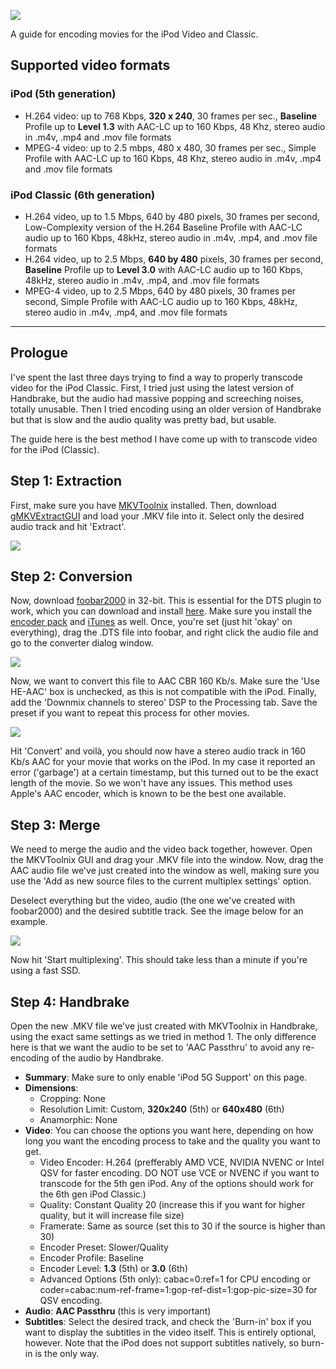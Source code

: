 ![](https://github.com/adriaanjelle/ipod-video-guide/blob/main/ipod-video-guide.jpg)

A guide for encoding movies for the iPod Video and Classic.

## Supported video formats
### iPod (5th generation)
- H.264 video: up to 768 Kbps, **320 x 240**, 30 frames per sec., **Baseline** Profile up to **Level 1.3** with AAC-LC up to 160 Kbps, 48 Khz, stereo audio in .m4v, .mp4 and .mov file formats
- MPEG-4 video: up to 2.5 mbps, 480 x 480, 30 frames per sec., Simple Profile with AAC-LC up to 160 Kbps, 48 Khz, stereo audio in .m4v, .mp4 and .mov file formats

### iPod Classic (6th generation)
- H.264 video, up to 1.5 Mbps, 640 by 480 pixels, 30 frames per second, Low-Complexity version of the H.264 Baseline Profile with AAC-LC audio up to 160 Kbps, 48kHz, stereo audio in .m4v, .mp4, and .mov file formats
- H.264 video, up to 2.5 Mbps, **640 by 480** pixels, 30 frames per second, **Baseline** Profile up to **Level 3.0** with AAC-LC audio up to 160 Kbps, 48kHz, stereo audio in .m4v, .mp4, and .mov file formats
- MPEG-4 video, up to 2.5 Mbps, 640 by 480 pixels, 30 frames per second, Simple Profile with AAC-LC audio up to 160 Kbps, 48kHz, stereo audio in .m4v, .mp4, and .mov file formats

----

## Prologue
I've spent the last three days trying to find a way to properly transcode video for the iPod Classic. First, I tried just using the latest version of Handbrake, but the audio had massive popping and screeching noises, totally unusable. Then I tried encoding using an older version of Handbrake but that is slow and the audio quality was pretty bad, but usable.

The guide here is the best method I have come up with to transcode video for the iPod (Classic).

## Step 1: Extraction
First, make sure you have [MKVToolnix](https://mkvtoolnix.download/downloads.html#windows) installed. Then, download [gMKVExtractGUI](https://sourceforge.net/projects/gmkvextractgui/) and load your .MKV file into it. Select only the desired audio track and hit 'Extract'.

![](https://github.com/adriaanjelle/ipod-video-guide/blob/main/Screenshots/Screenshot%202024-04-29%20132654.png)

## Step 2: Conversion
Now, download [foobar2000](https://www.foobar2000.org/download) in 32-bit. This is essential for the DTS plugin to work, which you can download and install [here](https://www.foobar2000.org/components/view/foo_input_dts). Make sure you install the [encoder pack](https://www.foobar2000.org/encoderpack) and [iTunes](https://www.microsoft.com/store/productId/9PB2MZ1ZMB1S?ocid=pdpshare) as well. Once, you're set (just hit 'okay' on everything), drag the .DTS file into foobar, and right click the audio file and go to the converter dialog window.

![](https://github.com/adriaanjelle/ipod-video-guide/blob/main/Screenshots/Screenshot%202024-04-29%20130000.png)

Now, we want to convert this file to AAC CBR 160 Kb/s. Make sure the 'Use HE-AAC' box is unchecked, as this is not compatible with the iPod. Finally, add the 'Downmix channels to stereo' DSP to the Processing tab. Save the preset if you want to repeat this process for other movies.

![](https://github.com/adriaanjelle/ipod-video-guide/blob/main/Screenshots/Screenshot%202024-04-29%20143903.png)

Hit 'Convert' and voilà, you should now have a stereo audio track in 160 Kb/s AAC for your movie that works on the iPod. In my case it reported an error ('garbage') at a certain timestamp, but this turned out to be the exact length of the movie. So we won't have any issues. This method uses Apple's AAC encoder, which is known to be the best one available.

## Step 3: Merge
We need to merge the audio and the video back together, however. Open the MKVToolnix GUI and drag your .MKV file into the window. Now, drag the AAC audio file we've just created into the window as well, making sure you use the 'Add as new source files to the current multiplex settings' option.

Deselect everything but the video, audio (the one we've created with foobar2000) and the desired subtitle track. See the image below for an example.

![](https://github.com/adriaanjelle/ipod-video-guide/blob/main/Screenshots/Screenshot%202024-04-29%20143952.png)

Now hit 'Start multiplexing'. This should take less than a minute if you're using a fast SSD.

## Step 4: Handbrake
Open the new .MKV file we've just created with MKVToolnix in Handbrake, using the exact same settings as we tried in method 1. The only difference here is that we want the audio to be set to 'AAC Passthru' to avoid any re-encoding of the audio by Handbrake.

- **Summary**: Make sure to only enable 'iPod 5G Support' on this page.
- **Dimensions**:
  - Cropping: None
  - Resolution Limit: Custom, **320x240** (5th) or **640x480** (6th)
  - Anamorphic: None
- **Video**: You can choose the options you want here, depending on how long you want the encoding process to take and the quality you want to get.
  - Video Encoder: H.264 (prefferably AMD VCE, NVIDIA NVENC or Intel QSV for faster encoding. DO NOT use VCE or NVENC if you want to transcode for the 5th gen iPod. Any of the options should work for the 6th gen iPod Classic.)
  - Quality: Constant Quality 20 (increase this if you want for higher quality, but it will increase file size)
  - Framerate: Same as source (set this to 30 if the source is higher than 30)
  - Encoder Preset: Slower/Quality
  - Encoder Profile: Baseline
  - Encoder Level: **1.3** (5th) or **3.0** (6th)
  - Advanced Options (5th only): cabac=0:ref=1 for CPU encoding or coder=cabac:num-ref-frame=1:gop-ref-dist=1:gop-pic-size=30 for QSV encoding.
- **Audio**: **AAC Passthru** (this is very important)
- **Subtitles**: Select the desired track, and check the 'Burn-in' box if you want to display the subtitles in the video itself. This is entirely optional, however. Note that the iPod does not support subtitles natively, so burn-in is the only way.
